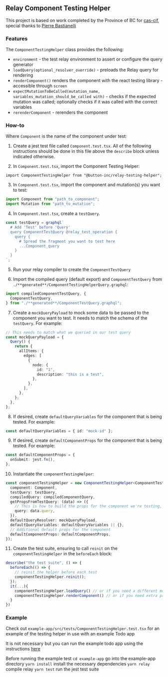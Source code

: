 ## Relay Component Testing Helper
This project is based on work completed by the Province of BC for [cas-cif](https://github.com/bcgov/cas-cif), special thanks to [Pierre Bastianelli](https://github.com/pbastia) 

### Features

The `ComponentTestingHelper` class provides the following:

- `environment` - the test relay environment to assert or configure the query generator
- `loadQuery(optional_resolver_override)` - preloads the Relay query for rendering
- `renderComponent()` renders the component with the react testing library - accessible through `screen`
- `expectMutationToBeCalled(mutation_name, variables_mutation_should_be_called with)` - checks if the expected mutation was called; optionally checks if it was called with the correct variables
- `rerenderComponent` - rerenders the component

### How-to

Where `Component` is the name of the component under test:

1. Create a jest test file called `Component.test.tsx`. All of the following instructions should be done in this file above the `describe` block unless indicated otherwise.

2. In `Component.test.tsx`, import the Component Testing Helper:

`import ComponentTestingHelper from "@button-inc/relay-testing-helper";`

3. In `Component.test.tsx`, import the component and mutation(s) you want to test:

```typescript
import Component from "path_to_component";
import Mutation from "path_to_mutation";
```

4. In `Component.test.tsx`, create a `testQuery`.

```typescript
const testQuery = graphql`
  # Add 'Test' before 'Query'
  query ComponentTestQuery @relay_test_operation {
    query {
      # Spread the fragment you want to test here
      ...Component_query
    }
  }
`;
```

5. Run your relay compiler to create the `ComponentTestQuery`

6. Import the compiled query (default export) and `ComponentTestQuery` from `./**generated**/ComponentTestingHelperQuery.graphql`:

```typescript
import compiledComponentTestQuery, {
  ComponentTestQuery,
} from "./**generated**/ComponentTestQuery.graphql";
```

7. Create a `mockQueryPayload` to mock some data to be passed to the component you want to test. It needs to match the schema of the `testQuery`. For example:

```typescript
// This needs to match what we queried in our test query
const mockQueryPayload = {
  Query() {
    return {
      allItems: {
        edges: [
          {
            node: {
              id: "1",
              description: "this is a test",
            },
          },
        ],
      },
    };
  },
};
```

8. If desired, create `defaultQueryVariables` for the component that is being tested. For example:

```typescript
const defaultQueryVariables = { id: "mock-id" };
```

9. If desired, create `defaultComponentProps` for the component that is being tested. For example:

```typescript
const defaultComponentProps = {
  onSubmit: jest.fn(),
};
```

10. Instantiate the `componentTestingHelper`:

```typescript
const componentTestingHelper = new ComponentTestingHelper<ComponentTestQuery>({
  component: Component,
  testQuery: testQuery,
  compiledQuery: compiledComponentQuery,
  getPropsFromTestQuery: (data) => ({
    // This is how to build the props for the component we're testing, based on our test query
    query: data.query,
  }),
  defaultQueryResolver: mockQueryPayload,
  defaultQueryVariables: defaultQueryVariables || {},
  // Additional default props for the component
  defaultComponentProps: defaultComponentProps,
});
```

11. Create the test suite, ensuring to call `reinit` on the `componentTestingHelper` in the `beforeEach` block:

```typescript
describe("the test suite", () => {
  beforeEach(() => {
    // reinit the helper before each test
    componentTestingHelper.reinit();
  });
  it(...){
    componentTestingHelper.loadQuery() // or if you need a different mock query than the default, componentTestingHelper.loadQuery(different_mock_query)
    componentTestingHelper.renderComponent() // or if you need extra props for a particular test: componentTestingHelper.renderComponent(undefined, {...defaultComponentProps, extraProps })
  }
})
```

### Example

Check out `example-app/src/tests/ComponentTestingHelper.test.tsx` for an example of the testing helper in use with an example Todo app

It is not necessary but you can run the example todo app using the instructions [here](./example-app/README.md)

Before running the example test
`cd example-app` go into the example-app directory
`yarn install` install the necessary dependencies
`yarn relay` compile relay
`yarn test` run the jest test suite
